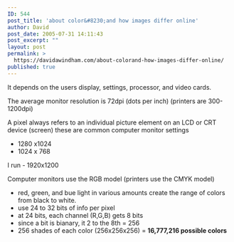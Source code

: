 ```yaml
---
ID: 544
post_title: 'about color&#8230;and how images differ online'
author: David
post_date: 2005-07-31 14:11:43
post_excerpt: ""
layout: post
permalink: >
  https://davidawindham.com/about-colorand-how-images-differ-online/
published: true
---
```

It depends on the users display, settings, processor, and video cards.

The average monitor resolution is 72dpi (dots per inch)
(printers are 300-1200dpi)

A pixel always refers to an individual picture element on an LCD or CRT device (screen)
these are common computer monitor settings
 - 1280 x1024
 - 1024 x 768

I run - 1920x1200

Computer monitors use the RGB model
(printers use the CMYK model)
 - red, green, and bue light in various amounts create the range of colors from black to white.
 - use 24 to 32 bits of info per pixel
 - at 24 bits, each channel (R,G,B) gets 8 bits
 - since a bit is bianary, it 2 to the 8th = 256
 - 256 shades of each color (256x256x256) = <strong>16,777,216 possible colors</strong>

